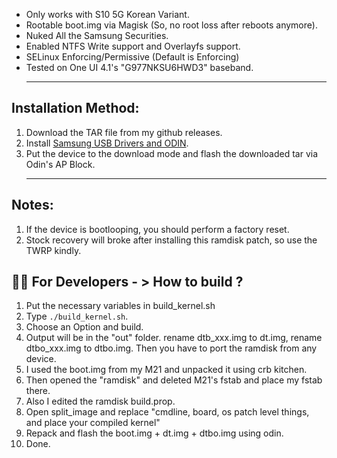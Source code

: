 - Only works with S10 5G Korean Variant.
- Rootable boot.img via Magisk (So, no root loss after reboots anymore).
- Nuked All the Samsung Securities.
- Enabled NTFS Write support and Overlayfs support.
- SELinux Enforcing/Permissive (Default is Enforcing)
- Tested on One UI 4.1's "G977NKSU6HWD3" baseband. <hr>
## Installation Method:
01. Download the TAR file from my github releases.
02. Install [Samsung USB Drivers and ODIN](https://drive.google.com/file/d/1rXszF_ylzWuPnOiiRLAQk_R_APA1lpuA/view?usp=sharing).
03. Put the device to the download mode and flash the downloaded tar via Odin's AP Block. <hr>
## Notes: 
01. If the device is bootlooping, you should perform a factory reset.
02. Stock recovery will broke after installing this ramdisk patch, so use the TWRP kindly. <br>
## 🧑‍💻 For Developers - > How to build ?
01. Put the necessary variables in build_kernel.sh
02. Type ``` ./build_kernel.sh ```.
03. Choose an Option and build.
04. Output will be in the "out" folder. rename dtb_xxx.img to dt.img, rename dtbo_xxx.img to dtbo.img. Then you have to port the ramdisk from any device.
05. I used the boot.img from my M21 and unpacked it using crb kitchen.
06. Then opened the "ramdisk" and deleted M21's fstab and place my fstab there.
07. Also I edited the ramdisk build.prop.
08. Open split_image and replace "cmdline, board, os patch level things, and place your compiled kernel"
09. Repack and flash the boot.img + dt.img + dtbo.img using odin.
10. Done.
